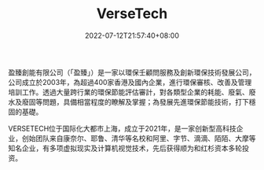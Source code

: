 ﻿---
weight: 
title: "VerseTech"
description: "致力于通过虚拟化及游戏化的技术创新，降低应用及创作门槛，助力线上虚拟世界的快速发展，将虚拟空间带到各行各业，引导下一轮时代革命。"
date: 2022-07-12T21:57:40+08:00
lastmod: 2022-07-12T16:45:40+08:00
draft: false
authors: ["june"]
featuredImage: "432.png"
link: "http://www.versetech.cn/"
tags: ["VerseTech","虚拟会议"]
categories: ["navigation"]
navigation: ["虚拟会议"]
lightgallery: true
toc: true
pinned: false
recommend: false
recommend1: false
---
盈臻創能有限公司（「盈臻」）是一家以環保壬顧問服務及創新環保技術發展公司，公司成立於2003年，為超過400家香港及國內企業，進行環保審核、改善及管理培訓工作。透過大量跨行業的環保節能評估審計，對各類型企業的耗能、廢氣、廢水及廢固等問題，具備相當程度的瞭解及掌握；為發展先進環保節能技術，打下穩固的基礎。

VERSETECH位于国际化大都市上海，成立于2021年，是一家创新型高科技企业，创始团队来自康奈尔、耶鲁、清华等名校和阿里、字节、滴滴、陌陌、大摩等知名企业，有多项虚拟现实及计算机视觉技术，先后获得顺为和红杉资本多轮投资。